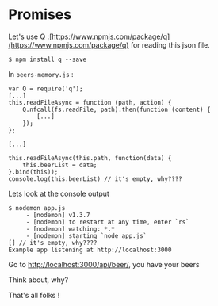 # Promises

Let's use Q :[https://www.npmjs.com/package/q](https://www.npmjs.com/package/q) for reading this json file.

    $ npm install q --save

In `beers-memory.js` : 

    var Q = require('q');
    [...]
    this.readFileAsync = function (path, action) {
        Q.nfcall(fs.readFile, path).then(function (content) {
            [...]
        });
    };
    
    [...]
    
    this.readFileAsync(this.path, function(data) {
        this.beerList = data;
    }.bind(this));
    console.log(this.beerList) // it's empty, why????
    
Lets look at the console output

    $ nodemon app.js 
         - [nodemon] v1.3.7
         - [nodemon] to restart at any time, enter `rs`
         - [nodemon] watching: *.*
         - [nodemon] starting `node app.js`
    [] // it's empty, why????
    Example app listening at http://localhost:3000

Go to [http://localhost:3000/api/beer/](http://localhost:3000/api/beer/), you have your beers

Think about, why? 

That's all folks !